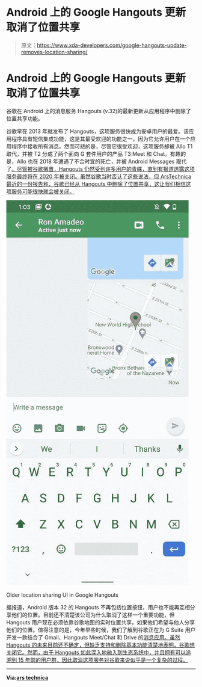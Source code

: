 # Android 上的 Google Hangouts 更新取消了位置共享

> 原文：<https://www.xda-developers.com/google-hangouts-update-removes-location-sharing/>

# Android 上的 Google Hangouts 更新取消了位置共享

谷歌在 Android 上的消息服务 Hangouts (v.32)的最新更新从应用程序中删除了位置共享功能。

谷歌早在 2013 年就发布了 Hangouts，这项服务很快成为安卓用户的最爱。该应用程序具有短信集成功能，这是其最受欢迎的功能之一，因为它允许用户在一个应用程序中接收所有消息。然而可悲的是，尽管它很受欢迎，这项服务却被 Allo T1 取代，并被 T2 分成了两个面向 G 套件用户的产品 T3:Meet 和 Chat。有趣的是，Allo 也在 2018 年遭遇了不合时宜的死亡，并被 Android Messages 取代了[。尽管被谷歌搁置，Hangouts 仍然受到许多用户的青睐，直到有报道透露这项服务最终将在 2020 年被关闭。虽然谷歌当时否认了这些说法，但 ArsTechnica 最近的一份报告称，谷歌已经从 Hangouts 中删除了位置共享，这让我们相信这项服务可能很快就会被关闭。](https://www.xda-developers.com/google-allo-paused-chat-rcs-apple-imessage/)

 <picture>![Google Hangouts](img/de0b505b0490cb8f8055110f09858224.png)</picture> 

Older location sharing UI in Google Hangouts

据报道，Android 版本 32 的 Hangouts 不再包括位置按钮，用户也不能再互相分享他们的位置。目前还不清楚该公司为什么取消了这样一个重要功能，但 Hangouts 用户现在必须依靠谷歌地图的实时位置共享，如果他们希望与他人分享他们的位置。值得注意的是，今年早些时候，我们了解到谷歌正在为 G Suite 用户开发一款结合了 Gmail、Hangouts Meet/Chat 和 Drive 的[消息应用。虽然 Hangouts 的未来目前还不确定，但缺乏支持和删除基本功能清楚地表明，谷歌想关闭它。然而，由于 Hangouts 如此深入地融入到生态系统中，并且拥有可以追溯到 15 年前的用户群，因此取消这项服务对谷歌来说似乎是一个复杂的过程。](https://www.xda-developers.com/google-messaging-app-g-suite-combine-gmail-hangouts-meet-chat-drive/)

* * *

**Via:[ars technica](https://arstechnica.com/gadgets/2020/03/google-strips-location-sharing-from-google-hangouts/)**